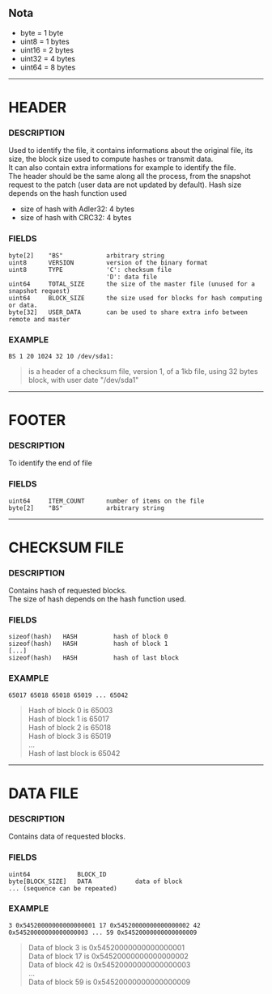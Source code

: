## Nota
- byte    = 1 byte
- uint8   = 1 bytes
- uint16  = 2 bytes
- uint32  = 4 bytes 
- uint64  = 8 bytes 

---

# HEADER  

### DESCRIPTION
Used to identify the file, it contains informations about the original file, its size, the block size used to compute hashes or transmit data.  
It can also contain extra informations for example to identify the file.  
The header should be the same along all the process, from the snapshot request to the patch (user data are not updated by default).
Hash size depends on the hash function used
* size of hash with Adler32: 4 bytes 
* size of hash with CRC32: 4 bytes

### FIELDS
    byte[2]    "BS"            arbitrary string
    uint8      VERSION         version of the binary format
    uint8      TYPE            'C': checksum file
                               'D': data file
    uint64     TOTAL_SIZE      the size of the master file (unused for a snapshot request)
    uint64     BLOCK_SIZE      the size used for blocks for hash computing or data.
    byte[32]   USER_DATA       can be used to share extra info between remote and master
    
### EXAMPLE
    BS 1 20 1024 32 10 /dev/sda1: 
> is a header of a checksum file, version 1, of a 1kb file, using 32 bytes block, with user date "/dev/sda1"

--- 

# FOOTER  

### DESCRIPTION
To identify the end of file

### FIELDS
    uint64     ITEM_COUNT      number of items on the file
    byte[2]    "BS"            arbitrary string

---

# CHECKSUM FILE 

### DESCRIPTION
Contains hash of requested blocks.  
The size of hash depends on the hash function used.

### FIELDS
    sizeof(hash)   HASH          hash of block 0
    sizeof(hash)   HASH          hash of block 1
    [...]
    sizeof(hash)   HASH          hash of last block 
    
### EXAMPLE
    65017 65018 65018 65019 ... 65042
> Hash of block 0 is 65003  
> Hash of block 1 is 65017  
> Hash of block 2 is 65018  
> Hash of block 3 is 65019  
> ...  
> Hash of last block is 65042  

---

# DATA FILE

### DESCRIPTION
Contains data of requested blocks.

### FIELDS
    uint64             BLOCK_ID
    byte[BLOCK_SIZE]   DATA            data of block
    ... (sequence can be repeated)
    
### EXAMPLE
    3 0x54520000000000000001 17 0x54520000000000000002 42 0x54520000000000000003 ... 59 0x54520000000000000009
> Data of block  3 is 0x54520000000000000001  
> Data of block 17 is 0x54520000000000000002  
> Data of block 42 is 0x54520000000000000003  
> ...  
> Data of block 59 is 0x54520000000000000009  

